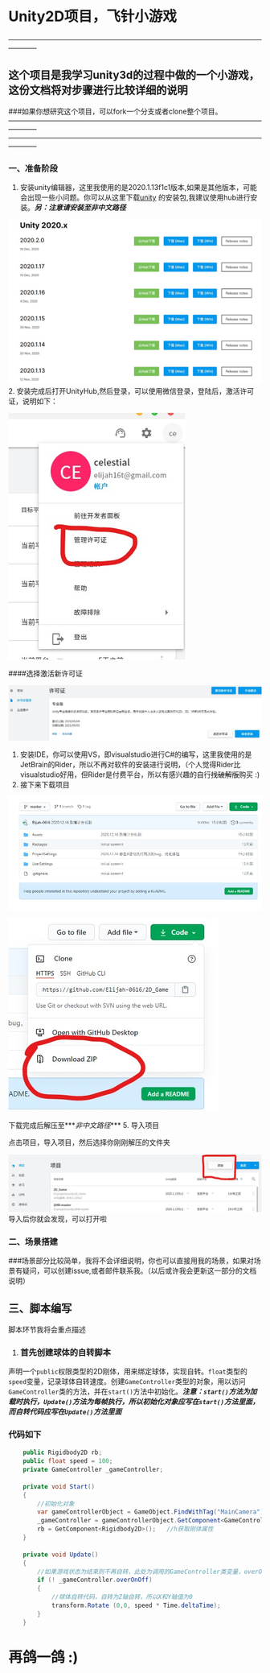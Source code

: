 <!--
 * @Author: 谭兴洋
 * @Date: 2020-12-14 19:28:25
 * @LastEditTime: 2020-12-17 14:23:46
 * @LastEditors: Please set LastEditors
 * @Description: In User Settings Edit
 * @FilePath: \2D_Game\README.MD
-->

# Unity2D项目，飞针小游戏

————————————————————————————————————————

## 这个项目是我学习unity3d的过程中做的一个小游戏，这份文档将对步骤进行比较详细的说明

 ###如果你想研究这个项目，可以fork一个分支或者clone整个项目。
————————————————————————————————————————
————————————————————————————————————————

### 一、准备阶段

1. 安装unity编辑器，这里我使用的是2020.1.13f1c1版本,如果是其他版本，可能会出现一些小问题。你可以从这里下载[unity](https://unity.cn/releases/full/2020) 的安装包,我建议使用hub进行安装。***_另：注意请安装至非中文路径_***

![unity各版本](./picture/unity.jpg "unity版本选择")
2. 安装完成后打开UnityHub,然后登录，可以使用微信登录，登陆后，激活许可证，说明如下：

![激活许可证](./picture/115927.jpg)

 ####选择激活新许可证

![激活新许可证](./picture/120437.jpg)

1. 安装IDE，你可以使用VS，即visualstudio进行C#的编写，这里我使用的是JetBrain的Rider，所以不再对软件的安装进行说明，（个人觉得Rider比visualstudio好用，但Rider是付费平台，所以有感兴趣的自行~~找破解版~~购买  :)
2. 接下来下载项目

![下载项目](./picture/120725.jpg)

![下载项目](./picture/120754.jpg)

下载完成后解压至***_非中文路径_***
5. 导入项目

点击项目，导入项目，然后选择你刚刚解压的文件夹

![导入项目](./picture/121457.jpg)
导入后你就会发现，可以打开啦

### 二、场景搭建

 ###场景部分比较简单，我将不会详细说明，你也可以直接用我的场景，如果对场景有疑问，可以创建issue,或者邮件联系我。（以后或许我会更新这一部分的文档说明）

## 三、脚本编写

 脚本环节我将会重点描述

1. ### 首先创建球体的自转脚本

 声明一个`public`权限类型的2D刚体，用来绑定球体，实现自转。`float`类型的`speed`变量，记录球体自转速度。创建`GameController`类型的对象，用以访问`GameController`类的方法，并在`start()`方法中初始化。***注意：`start()`方法为加载时执行，`Update()`方法为每帧执行，所以初始化对象应写在`start()`方法里面，而自转代码应写在`Update()`方法里面***

### 代码如下

```C#
    public Rigidbody2D rb;
    public float speed = 100;
    private GameController _gameController;
    
    private void Start()
    {
        //初始化对象
        var gameControllerObject = GameObject.FindWithTag("MainCamera");    //GameController类的脚本挂在摄像机上，所以此处为MainCamera
        _gameController = gameControllerObject.GetComponent<GameController>();
        rb = GetComponent<Rigidbody2D>();   //h获取刚体属性
    }

    private void Update()
    {
        //如果游戏状态为结束则不再自转，此处为调用的GameController类变量，overOnOff为布尔值，用来判断游戏是否处于结束状态
        if (! _gameController.overOnOff)
        {
            //球体自转代码，自转为Z轴自转，所以X和Y轴值为0
            transform.Rotate (0,0, speed * Time.deltaTime);
        }    
    }
 ```

# 再鸽一鸽 :)
